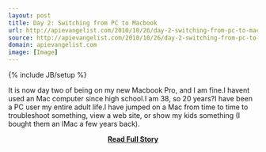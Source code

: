 ```yaml
---
layout: post
title: Day 2: Switching from PC to Macbook
url: http://apievangelist.com/2010/10/26/day-2-switching-from-pc-to-macbook/
source: http://apievangelist.com/2010/10/26/day-2-switching-from-pc-to-macbook/
domain: apievangelist.com
image: [Image]
---
```

{% include JB/setup %}<p>It is now day two of being on my new Macbook Pro, and I am fine.I havent used an Mac computer since high school.I am 38,  so 20 years?I have been a PC user my entire adult life.I have jumped on a Mac from time to time to troubleshoot something,  view a web site, or show my kids something (I bought them an IMac a few years back).</p>
<center><p><a href="http://apievangelist.com/2010/10/26/day-2-switching-from-pc-to-macbook/" style='padding:25px; font-sze:18px; font-weight: bold;'>Read Full Story</a></p></center>
